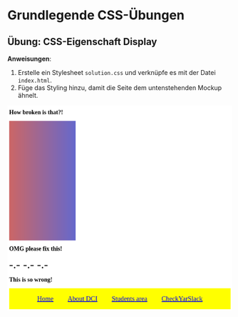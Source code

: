 # Grundlegende CSS-Übungen

## Übung: CSS-Eigenschaft Display

**Anweisungen**:
1. Erstelle ein Stylesheet `solution.css` und verknüpfe es mit der Datei `index.html`.
2. Füge das Styling hinzu, damit die Seite dem untenstehenden Mockup ähnelt.

![mockup-image](solution.png)

